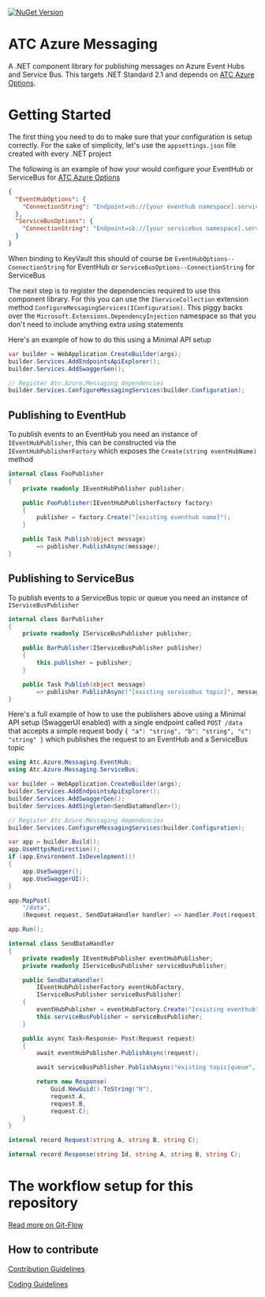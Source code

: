 [![NuGet Version](https://img.shields.io/nuget/v/atc.azure.messaging.svg?logo=nuget&style=for-the-badge)](https://www.nuget.org/packages/Atc.Azure.Messaging)


# ATC Azure Messaging

A .NET component library for publishing messages on Azure Event Hubs and Service Bus. This targets .NET Standard 2.1 and depends on [ATC Azure Options](https://github.com/atc-net/atc-azure-options).

# Getting Started

The first thing you need to do to make sure that your configuration is setup correctly. For the sake of simplicity, let's use the `appsettings.json` file created with every .NET project

The following is an example of how your would configure your EventHub or ServiceBus for [ATC Azure Options](https://github.com/atc-net/atc-azure-options)

```json
{  
  "EventHubOptions": {
    "ConnectionString": "Endpoint=sb://[your eventhub namespace].servicebus.windows.net/;SharedAccessKeyName=[eventhub name];SharedAccessKey=[sas key]"    
  },
  "ServiceBusOptions": {
    "ConnectionString": "Endpoint=sb://[your servicebus namespace].servicebus.windows.net/;SharedAccessKeyName=[topic|queue name];SharedAccessKey=[sas key]"
  }
}
```

When binding to KeyVault this should of course be `EventHubOptions--ConnectionString` for EventHub or `ServiceBusOptions--ConnectionString` for ServiceBus

The next step is to register the dependencies required to use this component library. For this you can use the `IServiceCollection` extension method `ConfigureMessagingServices(IConfiguration)`. This piggy backs over the `Microsoft.Extensions.DependencyInjection` namespace so that you don't need to include anything extra using statements

Here's an example of how to do this using a Minimal API setup

```csharp
var builder = WebApplication.CreateBuilder(args);
builder.Services.AddEndpointsApiExplorer();
builder.Services.AddSwaggerGen();

// Register Atc.Azure.Messaging dependencies
builder.Services.ConfigureMessagingServices(builder.Configuration);
```

## Publishing to EventHub

To publish events to an EventHub you need an instance of `IEventHubPublisher`, this can be constructed via the `IEventHubPublisherFactory` which exposes the `Create(string eventHubName)` method

```csharp
internal class FooPublisher 
{
    private readonly IEventHubPublisher publisher;

    public FooPublisher(IEventHubPublisherFactory factory)
    {
        publisher = factory.Create("[existing eventhub name]");
    }

    public Task Publish(object message)
        => publisher.PublishAsync(message);
}
```

## Publishing to ServiceBus

To publish events to a ServiceBus topic or queue you need an instance of `IServiceBusPublisher`

```csharp
internal class BarPublisher 
{
    private readonly IServiceBusPublisher publisher;

    public BarPublisher(IServiceBusPublisher publisher)
    {
        this.publisher = publisher;
    }

    public Task Publish(object message)
        => publisher.PublishAsync("[existing servicebus topic]", message);
}
```

Here's a full example of how to use the publishers above using a Minimal API setup (SwaggerUI enabled) with a single endpoint called `POST /data` that accepts a simple request body `{ "a": "string", "b": "string", "c": "string" }` which publishes the request to an EventHub and a ServiceBus topic

```csharp
using Atc.Azure.Messaging.EventHub;
using Atc.Azure.Messaging.ServiceBus;

var builder = WebApplication.CreateBuilder(args);
builder.Services.AddEndpointsApiExplorer();
builder.Services.AddSwaggerGen();
builder.Services.AddSingleton<SendDataHandler>();

// Register Atc.Azure.Messaging dependencies
builder.Services.ConfigureMessagingServices(builder.Configuration);

var app = builder.Build();
app.UseHttpsRedirection();
if (app.Environment.IsDevelopment())
{
    app.UseSwagger();
    app.UseSwaggerUI();
}

app.MapPost(
    "/data",
    (Request request, SendDataHandler handler) => handler.Post(request));

app.Run();

internal class SendDataHandler
{
    private readonly IEventHubPublisher eventHubPublisher;
    private readonly IServiceBusPublisher serviceBusPublisher;

    public SendDataHandler(
        IEventHubPublisherFactory eventHubFactory,
        IServiceBusPublisher serviceBusPublisher)
    {
        eventHubPublisher = eventHubFactory.Create("[existing eventhub");
        this.serviceBusPublisher = serviceBusPublisher;
    }

    public async Task<Response> Post(Request request)
    {
        await eventHubPublisher.PublishAsync(request);

        await serviceBusPublisher.PublishAsync("existing topic|queue", request);

        return new Response(
            Guid.NewGuid().ToString("N"),
            request.A,
            request.B,
            request.C);
    }
}

internal record Request(string A, string B, string C);

internal record Response(string Id, string A, string B, string C);
```


# The workflow setup for this repository
[Read more on Git-Flow](https://github.com/atc-net/atc/tree/master/docs/GitFlow.md)

## How to contribute

[Contribution Guidelines](https://atc-net.github.io/introduction/about-atc#how-to-contribute)

[Coding Guidelines](https://atc-net.github.io/introduction/about-atc#coding-guidelines)
